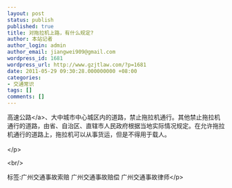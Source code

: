 ```yaml
---
layout: post
status: publish
published: true
title: 对拖拉机上路，有什么规定?
author: 本站记者
author_login: admin
author_email: jiangwei909@gmail.com
wordpress_id: 1681
wordpress_url: http://www.gzjtlaw.com/?p=1681
date: 2011-05-29 09:30:28.000000000 +08:00
categories:
- 交通常识
tags: []
comments: []
---
```

<p><a>高速公路<&#47;a>、大中城市中心城区内的道路，禁止拖拉机通行。其他禁止拖拉机通行的道路，由省、自治区、直辖市人民政府根据当地实际情况规定。在允许拖拉机通行的道路上，拖拉机可以从事货运，但是不得用于载人。<br><br><&#47;p><br&#47;><p>标签:广州交通事故索赔 广州交通事故赔偿 广州交通事故律师<&#47;p>

